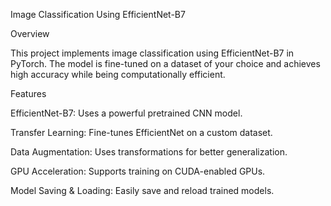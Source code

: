 Image Classification Using EfficientNet-B7

Overview

This project implements image classification using EfficientNet-B7 in PyTorch. The model is fine-tuned on a dataset of your choice and achieves high accuracy while being computationally efficient.

Features

EfficientNet-B7: Uses a powerful pretrained CNN model.

Transfer Learning: Fine-tunes EfficientNet on a custom dataset.

Data Augmentation: Uses transformations for better generalization.

GPU Acceleration: Supports training on CUDA-enabled GPUs.

Model Saving & Loading: Easily save and reload trained models.
